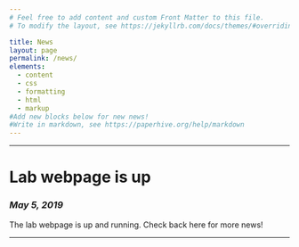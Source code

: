 ```yaml
---
# Feel free to add content and custom Front Matter to this file.
# To modify the layout, see https://jekyllrb.com/docs/themes/#overriding-theme-defaults

title: News
layout: page
permalink: /news/
elements:
  - content
  - css
  - formatting
  - html
  - markup
#Add new blocks below for new news!
#Write in markdown, see https://paperhive.org/help/markdown
---
```

---
# Lab webpage is up
### *May 5, 2019*
The lab webpage is up and running.  Check back here for more news!

---
